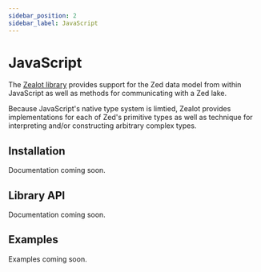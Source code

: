 ```yaml
---
sidebar_position: 2
sidebar_label: JavaScript
---
```


# JavaScript

The [Zealot library](https://github.com/brimdata/brim/tree/main/packages/zealot)
provides support for the Zed data model from within
JavaScript as well as methods for communicating with a Zed lake.

Because JavaScript's native type system is limtied, Zealot provides
implementations for each of Zed's primitive types as well as
technique for interpreting and/or constructing arbitrary complex types.

## Installation

Documentation coming soon.

## Library API

Documentation coming soon.

## Examples

Examples coming soon.
